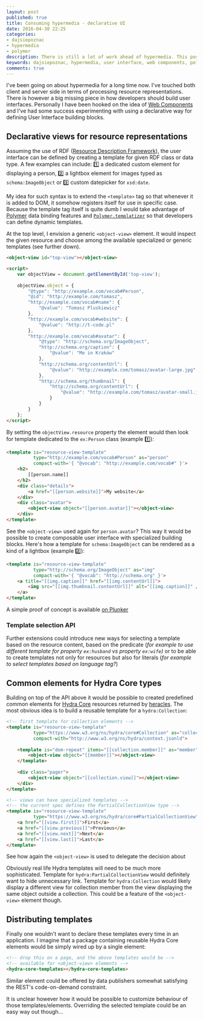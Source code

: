 ```yaml
---
layout: post
published: true
title: Consuming hypermedia - declarative UI
date: 2016-04-30 22:25
categories:
- dajsiepoznac
- hypermedia
- polymer
description: There is still a lot of work ahead of hypermedia. This posts lists what we need to succeed with hypermedia APIs
keywords: dajsiepoznac, hypermedia, user interface, web components, polymer
comments: true
---
```


I've been going on about hypermedia for a long time now. I've touched both client and server side in terms of processing
resource representations. There is however a big missing piece in how developers should build user interfaces. Personally
I have been hooked on the idea of [Web Components][wc] and I've had some success experimenting with using a declarative
way for defining User Interface building blocks. 

<!--more-->

## Declarative views for resource representations

Assuming the use of RDF ([Resource Description Framework][rdf]), the user interface can be defined by creating a template
for given RDF class or data type. A few examples can include: :one: a dedicated custom element for displaying a person,
:two: a lightbox element for images typed as `schema:ImageObject` or :three: custom datepicker for `xsd:date`.

My idea for such syntax is to extend the `<template>` tag so that whenever it is added to DOM, it somehow registers itself
for use in specific case. Because the template tag itself is quite dumb I would take advantage of [Polymer][Polymer] data
binding features and [`Polymer.templatizer`][templatizer] so that developers can define dynamic templates.

At the top level, I envision a generic `<object-view>` element. It would inspect the given resource and choose among the
available specialized or generic templates (see further down).

``` html
<object-view id="top-view"></object-view>

<script>
    var objectView = document.getElementById('top-view');
    
    objectView.object = {
        "@type": "http://example.com/vocab#Person",
        "@id": "http://example.com/tomasz",
        "http://example.com/vocab#name": { 
            "@value": "Tomasz Pluskiewicz" 
        },
        "http://example.com/vocab#website": { 
            "@value": "http://t-code.pl" 
        },
        "http://example.com/vocab#avatar": {
            "@type": "http://schema.org/ImageObject",
            "http://schema.org/caption": { 
                "@value": "Me in Kraków" 
            },
            "http://schema.org/contentUrl": { 
                "@value": "http://example.com/tomasz/avatar-large.jpg" 
            },
            "http://schema.org/thumbnail": {
                "http://schema.org/contentUrl": { 
                    "@value": "http://example.com/tomasz/avatar-small.jpg" 
                }
            }
        }
    };
</script>
```

By setting the `objectView.resource` property the element would then look for template dedicated to the `ex:Person` class
(example :one:):

``` html
<template is="resource-view-template" 
          type="http://example.com/vocab#Person" as="person"
          compact-with='{ "@vocab": "http://example.com/vocab#" }'>
    <h2>
        [[person.name]]
    </h2>
    <div class="details">
        <a href="[[person.website]]">My website</a>
    </div>
    <div class="avatar">
        <object-view object="[[person.avatar]]"></object-view>
    </div>
</template>
```

See the `<object-view>` used again for `person.avatar`? This way it would be possible to create composable user interface
with specialized building blocks. Here's how a template for `schema:ImageObject` can be rendered as a kind of a lightbox
(example :two:):

``` html
<template is="resource-view-template"
          type="http://schema.org/ImageObject" as="img"
          compact-with='{ "@vocab": "http://schema.org" }'>
    <a title="[[img.caption]]" href="[[img.contentUrl]]">
        <img src="[[img.thumbnail.contentUrl]]" alt="[[img.caption]]" />
    </a>
</template>
```

A simple proof of concept is available [on Plunker](http://plnkr.co/edit/pQ6NOd)

### Template selection API

Further extensions could introduce new ways for selecting a template based on the resource content, based on the predicate
(*for example to use different template for property `ex:husband` vs property `ex:wife`)* or to be able to create templates
not only for resources but also for literals (*for example to select templates based on language tag?*)

## Common elements for Hydra Core types

Building on top of the API above it would be possible to created predefined common elements for [Hydra Core][hc] resources
returned by [heracles][heracles]. The most obvious idea is to build a reusable template for a `hydra:Collection`:

``` html
<!-- first template for collection elements -->
<template is="resource-view-template"
          type="https://www.w3.org/ns/hydra/core#Collection" as="collection"
          compact-with="http://www.w3.org/ns/hydra/context.jsonld">
          
    <template is="dom-repeat" items="[[collection.member]]" as="member">
        <object-view object="[[member]]"></object-view>
    </template>
    
    <div class="pager">
        <object-view object="[[collection.view]]"></object-view>
    </div>
</template>

<!-- views can have specialized templates -->
<!-- the current spec defines the PartialCollectionView type -->
<template is="resource-view-template"
          type="https://www.w3.org/ns/hydra/core#PartialCollectionView" as="view">
    <a href="[[view.first]]">First</a>
    <a href="[[view.previous]]">Previous</a>
    <a href="[[view.next]]">Next</a>
    <a href="[[view.last]]">Last</a>
</template>
```

See how again the `<object-view>` is used to delegate the decision about 

Obviously real life Hydra templates will need to be much more sophisticated. Template for `hydra:PartialCollectionView`
would definitely want to hide unnecessary link. Template for `hydra:Collection` would likely display a different view for
collection member from the view displaying the same object outside a collection. This could be a feature of the `<object-view>`
element though.

## Distributing templates

Finally one wouldn't want to declare these templates every time in an application. I imagine that a package containing
reusable Hydra Core elements would be simply wired up by a single element:

``` html
<!-- drop this on a page, and the above templates would be --> 
<!-- available for <object-view> elements -->
<hydra-core-templates></hydra-core-templates>
```

Similar element could be offered by data publishers somewhat satisfying the REST's code-on-demand constraint.

It is unclear however how it would be possible to customize behaviour of those templates/elements. Overriding the selected
template could be an easy way out though...

[wc]: http://webcomponents.org/
[rdf]: https://www.w3.org/RDF/
[Polymer]: http://polymer-project.org
[templatizer]: http://t-code.pl/blog/2015/08/polymer-templatizer/
[heracles]: http://github.com/wikibus/heracles
[hc]: http://hydra-cg.com